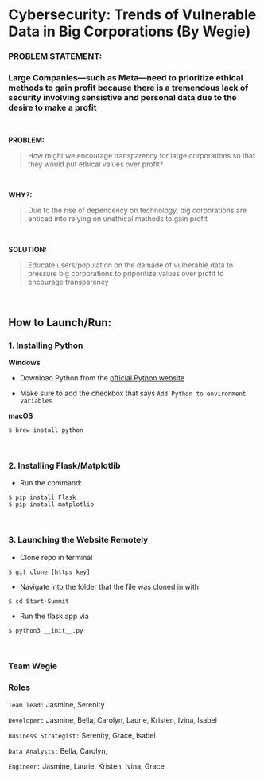 # Cybersecurity: Trends of Vulnerable Data in Big Corporations (By Wegie)

### <b>PROBLEM STATEMENT:</b>
### Large Companies—such as Meta—need to prioritize ethical methods to gain profit because there is a tremendous lack of security involving sensistive and personal data due to the desire to make a profit

</br>

**PROBLEM:**

>How might we encourage transparency for large corporations so that they would put ethical values over profit?

</br>


**WHY?:** 

>Due to the rise of dependency on technology, big corporations are enticed into relying on unethical methods to gain profit

</br>


**SOLUTION:** 

>Educate users/population on the damade of vulnerable data to pressure big corporations to priporitize values over profit to encourage transparency

</br>

## How to Launch/Run:

### 1. Installing Python

**Windows**

- Download Python from the [official Python website](https://www.python.org/downloads/)

- Make sure to add the checkbox that says `Add Python to environment variables`

**macOS**

```
$ brew install python
```

</br>

### 2. Installing Flask/Matplotlib

- Run the command:

```
$ pip install Flask
$ pip install matplotlib
```

</br>

### 3. Launching the Website Remotely

- Clone repo in terminal 
```
$ git clone [https key]
```

- Navigate into the folder that the file was cloned in with 

```
$ cd Start-Summit
```

- Run the flask app via 
```
$ python3 __init__.py
```

</br>

### Team Wegie

### Roles

`Team lead:` Jasmine, Serenity

`Developer:` Jasmine, Bella, Carolyn, Laurie, Kristen, Ivina, Isabel

`Business Strategist:` Serenity, Grace, Isabel

`Data Analysts:` Bella, Carolyn,

`Engineer:` Jasmine, Laurie, Kristen, Ivina, Grace
</br>
